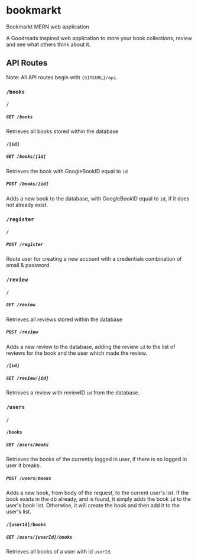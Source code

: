 # bookmarkt
Bookmarkt MERN web application

A Goodreads inspired web application to store your book collections, review and see what others think about it.


## API Routes
Note: All API routes begin with `{SITEURL}/api`.
### `/books`
#### `/`
##### `GET /books`
Retrieves all books stored within the database

#### `/[id]`
##### `GET /books/[id]`
Retrieves the book with GoogleBookID equal to `id`
##### `POST /books/[id]`
Adds a new book to the database, with GoogleBookID equal to `id`, if it does not already exist.

### `/register`
#### `/`
##### `POST /register`
Route user for creating a new account with a credentials combination of email & password

### `/review`
#### `/`
##### `GET /review`
Retrieves all reviews stored within the database

##### `POST /review`
Adds a new review to the database, adding the review `id` to the list of reviews for the book and the user which made the review.

#### `/[id]`
##### `GET /review/[id]`
Retrieves a review with reviewID `id` from the database.

### `/users`
#### `/`
#### `/books`
##### `GET /users/books`
Retrieves the books of the currently logged in user,  if there is no logged in user it breaks.
##### `POST /users/books`
Adds a new book, from body of the request, to the current user's list.
If the book exists in the db already, and is found, it simply adds the book `id` to the user's book list.
Otherwise, it will create the book and then add it to the user's list.

#### `/[userId]/books`
##### `GET /users/[userId]/books`
Retrieves all books of a user with id `userId`.
